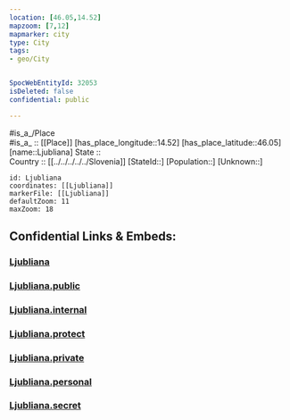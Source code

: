 ```yaml
---
location: [46.05,14.52] 
mapzoom: [7,12] 
mapmarker: city 
type: City
tags:
- geo/City


SpocWebEntityId: 32053
isDeleted: false
confidential: public

---
```

#is_a_/Place  
#is_a_ :: [[Place]] 
[has_place_longitude::14.52] 
[has_place_latitude::46.05] 
[name::Ljubliana] 
State ::  
Country :: [[../../../../../Slovenia]] 
[StateId::] 
[Population::] 
[Unknown::] 


```leaflet
id: Ljubliana
coordinates: [[Ljubliana]] 
markerFile: [[Ljubliana]] 
defaultZoom: 11 
maxZoom: 18
```


## Confidential Links & Embeds: 

### [Ljubliana](/_Standards/Earth/Continent/Europe/Europe~Central/Slovenia/Regions~Slovenia/Osrednje_slovenska/counties~Osrednjeslovenska/Ljubljana/City/Ljubliana.md) 

### [Ljubliana.public](/_public/Earth/Continent/Europe/Europe~Central/Slovenia/Regions~Slovenia/Osrednje_slovenska/counties~Osrednjeslovenska/Ljubljana/City/Ljubliana.public.md) 

### [Ljubliana.internal](/_internal/Earth/Continent/Europe/Europe~Central/Slovenia/Regions~Slovenia/Osrednje_slovenska/counties~Osrednjeslovenska/Ljubljana/City/Ljubliana.internal.md) 

### [Ljubliana.protect](/_protect/Earth/Continent/Europe/Europe~Central/Slovenia/Regions~Slovenia/Osrednje_slovenska/counties~Osrednjeslovenska/Ljubljana/City/Ljubliana.protect.md) 

### [Ljubliana.private](/_private/Earth/Continent/Europe/Europe~Central/Slovenia/Regions~Slovenia/Osrednje_slovenska/counties~Osrednjeslovenska/Ljubljana/City/Ljubliana.private.md) 

### [Ljubliana.personal](/_personal/Earth/Continent/Europe/Europe~Central/Slovenia/Regions~Slovenia/Osrednje_slovenska/counties~Osrednjeslovenska/Ljubljana/City/Ljubliana.personal.md) 

### [Ljubliana.secret](/_secret/Earth/Continent/Europe/Europe~Central/Slovenia/Regions~Slovenia/Osrednje_slovenska/counties~Osrednjeslovenska/Ljubljana/City/Ljubliana.secret.md)

